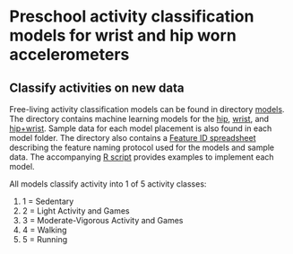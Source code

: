 # Preschool activity classification models for wrist and hip worn accelerometers

## Classify activities on new data
Free-living activity classification models can be found in directory [models](https://github.com/QUT-CPARG/Preschool_PAClassification/tree/master/models). The directory contains
machine learning models for the [hip](https://github.com/QUT-CPARG/Preschool_PAClassification/tree/master/models/hip), [wrist](https://github.com/QUT-CPARG/Preschool_PAClassification/tree/master/models/wrist), and [hip+wrist](https://github.com/QUT-CPARG/Preschool_PAClassification/tree/master/models/hip%2Bwrist). Sample data for each model placement is also found in each model folder. The directory also contains a [Feature ID spreadsheet](https://github.com/QUT-CPARG/Preschool_PAClassification/blob/master/models/Feature%20ID.xlsx)
describing the feature naming protocol used for the models and sample data.  The accompanying [R script](https://github.com/QUT-CPARG/Preschool_PAClassification/blob/master/models/sample%20code%20to%20classify%20activity%20with%20each%20model.R) provides examples to implement each model.  
  
All models classify activity into 1 of 5 activity classes:
1. 1 = Sedentary
2. 2 = Light Activity and Games
3. 3 = Moderate-Vigorous Activity and Games
4. 4 = Walking
5. 5 = Running  

